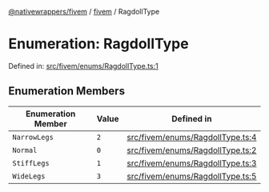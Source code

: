 [@nativewrappers/fivem](../../README.md) / [fivem](../README.md) / RagdollType

# Enumeration: RagdollType

Defined in: [src/fivem/enums/RagdollType.ts:1](https://github.com/nativewrappers/nativewrappers/blob/fae5ced8514b2702c9e091cb4666009f585dc560/src/fivem/enums/RagdollType.ts#L1)

## Enumeration Members

| Enumeration Member | Value | Defined in |
| ------ | ------ | ------ |
| <a id="narrowlegs"></a> `NarrowLegs` | `2` | [src/fivem/enums/RagdollType.ts:4](https://github.com/nativewrappers/nativewrappers/blob/fae5ced8514b2702c9e091cb4666009f585dc560/src/fivem/enums/RagdollType.ts#L4) |
| <a id="normal"></a> `Normal` | `0` | [src/fivem/enums/RagdollType.ts:2](https://github.com/nativewrappers/nativewrappers/blob/fae5ced8514b2702c9e091cb4666009f585dc560/src/fivem/enums/RagdollType.ts#L2) |
| <a id="stifflegs"></a> `StiffLegs` | `1` | [src/fivem/enums/RagdollType.ts:3](https://github.com/nativewrappers/nativewrappers/blob/fae5ced8514b2702c9e091cb4666009f585dc560/src/fivem/enums/RagdollType.ts#L3) |
| <a id="widelegs"></a> `WideLegs` | `3` | [src/fivem/enums/RagdollType.ts:5](https://github.com/nativewrappers/nativewrappers/blob/fae5ced8514b2702c9e091cb4666009f585dc560/src/fivem/enums/RagdollType.ts#L5) |

